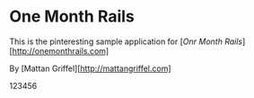 # One Month Rails

This is the pinteresting sample application for
[*Onr Month Rails*][http://onemonthrails.com]

By [Mattan Griffel][http://mattangriffel.com]

123456